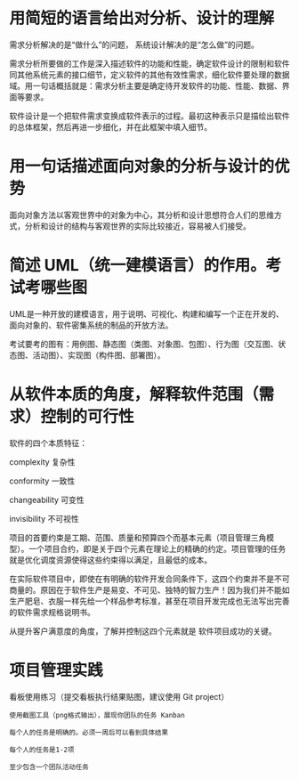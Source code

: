# 用简短的语言给出对分析、设计的理解
需求分析解决的是“做什么”的问题， 系统设计解决的是“怎么做”的问题。

需求分析所要做的工作是深入描述软件的功能和性能，确定软件设计的限制和软件同其他系统元素的接口细节，定义软件的其他有效性需求，细化软件要处理的数据域。用一句话概括就是：需求分析主要是确定待开发软件的功能、性能、数据、界面等要求。

软件设计是一个把软件需求变换成软件表示的过程。最初这种表示只是描绘出软件的总体框架，然后再进一步细化，并在此框架中填入细节。
# 用一句话描述面向对象的分析与设计的优势
面向对象方法以客观世界中的对象为中心，其分析和设计思想符合人们的思维方式，分析和设计的结构与客观世界的实际比较接近，容易被人们接受。
# 简述 UML（统一建模语言）的作用。考试考哪些图
UML是一种开放的建模语言，用于说明、可视化、构建和编写一个正在开发的、面向对象的、软件密集系统的制品的开放方法。

考试要考的图有：用例图、静态图（类图、对象图、包图）、行为图（交互图、状态图、活动图）、实现图（构件图、部署图）。
# 从软件本质的角度，解释软件范围（需求）控制的可行性
软件的四个本质特征：

complexity 复杂性

conformity 一致性

changeability 可变性

invisibility 不可视性

项目的首要约束是工期、范围、质量和预算四个而基本元素（项目管理三角模型）。一个项目合约，即是关于四个元素在理论上的精确的约定。项目管理的任务就是优化调度资源使得这些约束得以满足，且最低的成本。

在实际软件项目中，即使在有明确的软件开发合同条件下，这四个约束并不是不可商量的。原因在于软件生产是易变、不可见、独特的智力生产！因为我们并不能如生产肥皂、衣服一样先给一个样品参考标准，甚至在项目开发完成也无法写出完善的软件需求规格说明书。

从提升客户满意度的角度，了解并控制这四个元素就是 软件项目成功的关键。
# 项目管理实践
看板使用练习（提交看板执行结果贴图，建议使用 Git project）

    使用截图工具（png格式输出），展现你团队的任务 Kanban

    每个人的任务是明确的。必须一周后可以看到具体结果

    每个人的任务是1-2项

    至少包含一个团队活动任务
